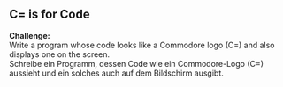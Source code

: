 ## C= is for Code

**Challenge:**  
Write a program whose code looks like a Commodore logo (C=) and also displays one on the screen.  
Schreibe ein Programm, dessen Code wie ein Commodore-Logo (C=) aussieht und ein solches auch auf dem Bildschirm ausgibt.
